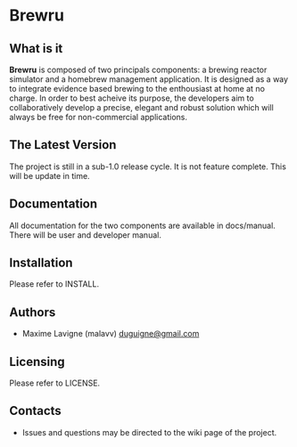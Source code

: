 # Brewru

## What is it
**Brewru** is composed of two principals components: a brewing reactor simulator and a homebrew management application. It is designed as a way to integrate evidence based brewing to the enthousiast at home at no charge. In order to best acheive its purpose, the developers aim to collaboratively develop a precise, elegant and robust solution which will always be free for non-commercial applications.

## The Latest Version
The project is still in a sub-1.0 release cycle. It is not feature complete. This will be update in time.

## Documentation
All documentation for the two components are available in docs/manual. There will be user and developer manual.

## Installation
Please refer to INSTALL.

## Authors
* Maxime Lavigne (malavv) <duguigne@gmail.com>

## Licensing
Please refer to LICENSE.

## Contacts
* Issues and questions may be directed to the wiki page of the project.